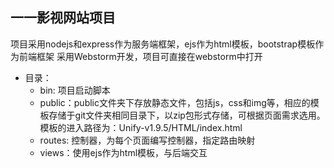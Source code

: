 ## 一一影视网站项目

项目采用nodejs和express作为服务端框架，ejs作为html模板，bootstrap模板作为前端框架
采用Webstorm开发，项目可直接在webstorm中打开

+ 目录：
    + bin: 项目启动脚本
    + public：public文件夹下存放静态文件，包括js，css和img等，相应的模板存储于git文件夹相同目录下，以zip包形式存储，可根据页面需求选用。模板的进入路径为：Unify-v1.9.5/HTML/index.html
    + routes: 控制器，为每个页面编写控制器，指定路由映射
    + views：使用ejs作为html模板，与后端交互
